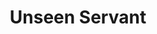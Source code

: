 ---
title: "Unseen Servant"
permalink: /spells/unseen-servant/
tags:
  - Spell
  - 1st Level
  - Conjuration
available_for:
  - Bard
  - Warlock
  - Wizard
level: "1st Level"
school: "Conjuration"
range: "60 ft"
comp:
  - V
  - S
  - M
material: "a piece of string and a bit of wood."
duration: "1 Hour"
ritual: true
description: |
  This spell creates an invisible, mindless, shapeless force that performs simple tasks at your command until the spell ends. The servant springs into existence in an unoccupied space on the ground within range. It has AC 10, 1 hit point, and a Strength of 2, and it can't attack. If it drops to 0 hit points, the spell ends.

  Once on each of your turns as a bonus action, you can mentally command the servant to move up to 15 feet and interact with an object. The servant can perform simple tasks that a human servant could do, such as fetching things, cleaning, mending, folding clothes, lighting fires, serving food, and pouring wine. Once you give the command, the servant performs the task to the best of its ability until it completes the task, then waits for your next command.

  If you command the servant to perform a task that would move it more than 60 feet away from you, the spell ends.
excerpt: "This spell creates an invisible, mindless, shapeless force that performs simple tasks at your command until the spell ends."
source: "Basic Rules"
---